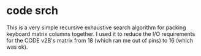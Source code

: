 # code srch

This is a very simple recursive exhaustive search algorithm for packing keyboard
matrix columns together. I used it to reduce the I/O requirements for the CODE
v2B's matrix from 18 (which ran me out of pins) to 16 (which was ok).
